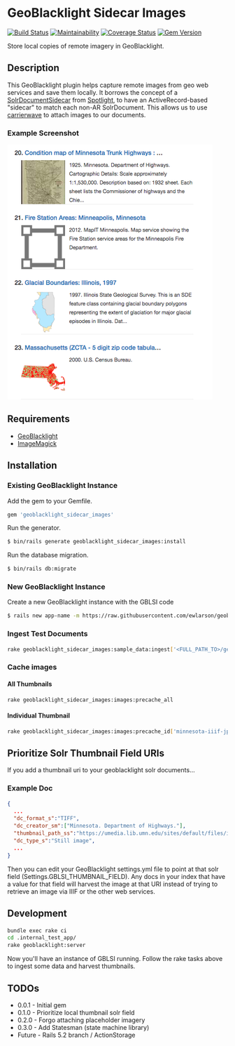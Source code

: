 # GeoBlacklight Sidecar Images

[![Build Status](https://travis-ci.org/ewlarson/geoblacklight_sidecar_images.svg?branch=master)](https://travis-ci.org/ewlarson/geoblacklight_sidecar_images)
[![Maintainability](https://api.codeclimate.com/v1/badges/88c14165af5459963011/maintainability)](https://codeclimate.com/github/ewlarson/geoblacklight_sidecar_images/maintainability)
[![Coverage Status](https://coveralls.io/repos/github/ewlarson/geoblacklight_sidecar_images/badge.svg?branch=master)](https://coveralls.io/github/ewlarson/geoblacklight_sidecar_images?branch=master)
[![Gem Version](https://badge.fury.io/rb/geoblacklight_sidecar_images.svg)](https://badge.fury.io/rb/geoblacklight_sidecar_images)

Store local copies of remote imagery in GeoBlacklight.

## Description
This GeoBlacklight plugin helps capture remote images from geo web services and save them locally. It borrows the concept of a [SolrDocumentSidecar](https://github.com/projectblacklight/spotlight/blob/master/app/models/spotlight/solr_document_sidecar.rb) from [Spotlight](https://github.com/projectblacklight/spotlight), to have an ActiveRecord-based "sidecar" to match each non-AR SolrDocument. This allows us to use [carrierwave](https://github.com/carrierwaveuploader/carrierwave) to attach images to our documents.

### Example Screenshot
![Screenshot](screenshot.png)

## Requirements

* [GeoBlacklight](https://github.com/geoblacklight/geoblacklight)
* [ImageMagick](https://github.com/ImageMagick/ImageMagick)

## Installation

### Existing GeoBlacklight Instance

Add the gem to your Gemfile.

```ruby
gem 'geoblacklight_sidecar_images'
```

Run the generator.

```bash
$ bin/rails generate geoblacklight_sidecar_images:install
```

Run the database migration.

```bash
$ bin/rails db:migrate
```

### New GeoBlacklight Instance

Create a new GeoBlacklight instance with the GBLSI code

```bash
$ rails new app-name -m https://raw.githubusercontent.com/ewlarson/geoblacklight_sidecar_images/master/template.rb

```

### Ingest Test Documents

```bash
rake geoblacklight_sidecar_images:sample_data:ingest['<FULL_PATH_TO>/geoblacklight_sidecar_images/spec/fixtures/files']
```

### Cache images

#### All Thumbnails

```bash
rake geoblacklight_sidecar_images:images:precache_all
```

#### Individual Thumbnail

```bash
rake geoblacklight_sidecar_images:images:precache_id['minnesota-iiif-jpg-83f4648a-125c-4000-a12f-aba2b432e7cd']
```

## Prioritize Solr Thumbnail Field URIs

If you add a thumbnail uri to your geoblacklight solr documents...

### Example Doc

```json
{
  ...
  "dc_format_s":"TIFF",
  "dc_creator_sm":["Minnesota. Department of Highways."],
  "thumbnail_path_ss":"https://umedia.lib.umn.edu/sites/default/files/imagecache/square300/reference/562/image/jpeg/1089695.jpg",
  "dc_type_s":"Still image",
  ...
}
```

Then you can edit your GeoBlacklight settings.yml file to point at that solr field (Settings.GBLSI_THUMBNAIL_FIELD). Any docs in your index that have a value for that field will harvest the image at that URI instead of trying to retrieve an image via IIIF or the other web services.

## Development

```bash
bundle exec rake ci
cd .internal_test_app/
rake geoblacklight:server
```

Now you'll have an instance of GBLSI running. Follow the rake tasks above to ingest some data and harvest thumbnails.

## TODOs

* 0.0.1 - Initial gem
* 0.1.0 - Prioritize local thumbnail solr field
* 0.2.0 - Forgo attaching placeholder imagery
* 0.3.0 - Add Statesman (state machine library)
* Future - Rails 5.2 branch / ActionStorage

